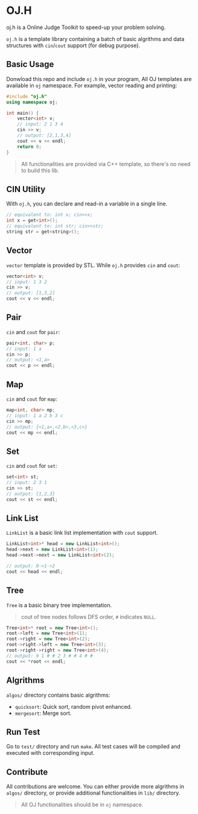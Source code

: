# OJ.H

oj.h is a Online Judge Toolkit to speed-up your problem solving.

`oj.h` is a template library containing a batch of basic algrithms and data structures with `cin`/`cout` support (for debug purpose).

## Basic Usage

Donwload this repo and include `oj.h` in your program,
All OJ templates are available in `oj` namespace. 
For example, vector reading and printing:

```cpp
#include "oj.h"
using namespace oj;

int main() {
    vector<int> v;
    // input: 2 1 3 4
    cin >> v;
    // output: [2,1,3,4]
    cout << v << endl;
    return 0;
}
```

> All functionalities are provided via C++ template, 
> so there's no need to build this lib.

## CIN Utility

With `oj.h`, you can declare and read-in a variable in a single line.

```cpp
// equivalent to: int x; cin>>x;
int x = get<int>();
// equivalent to: int str; cin>>str;
string str = get<string>();
```

## Vector

`vector` template is provided by STL. 
While `oj.h` provides `cin` and `cout`:

```cpp
vector<int> v;
// input: 1 3 2
cin >> v;
// output: [1,3,2]
cout << v << endl;
```

## Pair

`cin` and `cout` for `pair`:

```cpp
pair<int, char> p;
// input: 1 a
cin >> p;
// output: <1,a>
cout << p << endl;
```

## Map

`cin` and `cout` for `map`:

```cpp
map<int, char> mp;
// input: 1 a 2 b 3 c
cin >> mp;
// output: {<1,a>,<2,b>,<3,c>}
cout << mp << endl;
```

## Set

`cin` and `cout` for `set`:

```cpp
set<int> st;
// input: 2 3 1
cin >> st;
// output: {1,2,3}
cout << st << endl;
```

## Link List

`LinkList` is a basic link list implementation with `cout` support. 

```cpp
LinkList<int>* head = new LinkList<int>();
head->next = new LinkList<int>(1);
head->next->next = new LinkList<int>(2);

// output: 0->1->2
cout << head << endl;
```

## Tree

`Tree` is a basic binary tree implementation.

> cout of tree nodes follows DFS order, `#` indicates `NULL`.

```cpp
Tree<int>* root = new Tree<int>();
root->left = new Tree<int>(1);
root->right = new Tree<int>(2);
root->right->left = new Tree<int>(3);
root->right->right = new Tree<int>(4);
// output: 0 1 # # 2 3 # # 4 # #
cout << *root << endl;
```

## Algrithms

`algos/` directory contains basic algrithms:

* `quicksort`: Quick sort, random pivot enhanced.
* `mergesort`: Merge sort.

## Run Test

Go to `test/` directory and run `make`. 
All test cases will be compiled and executed with corresponding input.

## Contribute

All contributions are welcome. You can either provide more algrithms in `algos/` directory, or provide additional functionalities in `lib/` directory.

> All OJ functionalities should be in `oj` namespace.

